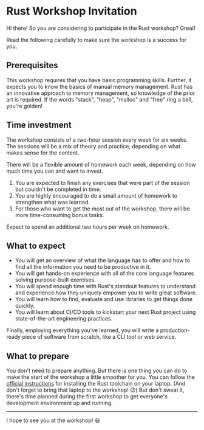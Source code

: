 # Rust Workshop Invitation

Hi there!
So you are considering to participate in the Rust workshop?
Great!

Read the following carefully to make sure the workshop is a success for you.

## Prerequisites

This workshop requires that you have basic programming skills.
Further, it expects you to know the basics of manual memory management.
Rust has an innovative approach to memory management, so knowledge of the prior art is required.
If the words "stack", "heap", "malloc" and "free" ring a bell, you're golden!

## Time investment

The workshop consists of a two-hour session every week for six weeks.
The sessions will be a mix of theory and practice, depending on what makes sense for the content.

There will be a flexible amount of homework each week, depending on how much time you can and want to invest.
1. You are expected to finish any exercises that were part of the session but couldn't be completed in time.
1. You are highly encouraged to do a small amount of homework to strengthen what was learned.
1. For those who want to get the most out of the workshop, there will be more time-consuming bonus tasks.

Expect to spend an additional two hours per week on homework.

## What to expect

- You will get an overview of what the language has to offer and how to find all the information you need to be productive in it.
- You will get hands-on experience with all of the core language features solving purpose-built exercises.
- You will spend enough time with Rust's standout features to understand and experience how they uniquely empower you to write great software.
- You will learn how to find, evaluate and use libraries to get things done quickly.
- You will learn about CI/CD tools to kickstart your next Rust project using state-of-the-art engineering practices.

Finally, employing everything you've learned, you will write a production-ready piece of software from scratch, like a CLI tool or web service.

## What to prepare

You don't need to prepare anything.
But there is one thing you can do to make the start of the workshop a little smoother for you.
You can follow the [official instructions](https://www.rust-lang.org/tools/install) for installing the Rust toolchain on your laptop.
(And don't forget to bring that laptop to the workshop! 😉)
But don't sweat it, there's time planned during the first workshop to get everyone's development environment up and running.

---

I hope to see you at the workshop! 😃

